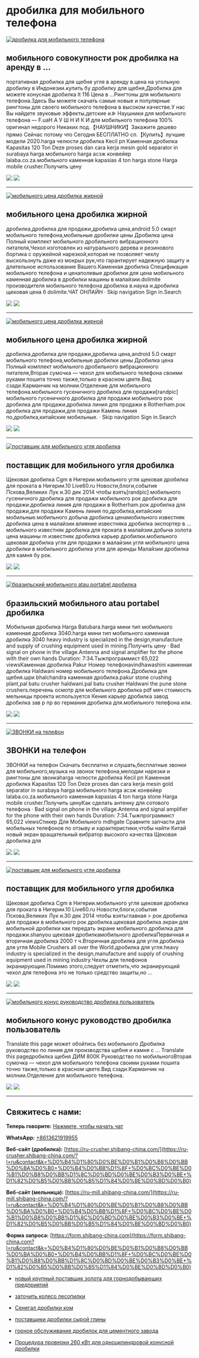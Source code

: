 # дробилка для мобильного телефона

<a href="https://swt.shibang-china.com/?l=ru&img&k=%D0%B4%D1%80%D0%BE%D0%B1%D0%B8%D0%BB%D0%BA%D0%B0+%D0%B4%D0%BB%D1%8F+%D0%BC%D0%BE%D0%B1%D0%B8%D0%BB%D1%8C%D0%BD%D0%BE%D0%B3%D0%BE+%D1%82%D0%B5%D0%BB%D0%B5%D1%84%D0%BE%D0%BD%D0%B0" target="_blank">![дробилка для мобильного телефона](http://static.shibang-china.com/all-800x300/1185.jpg)</a>

## мобильного совокупности рок дробилка на аренду в …
портативная дробилка для щебня угля в аренду в.цена на угольную дробилку в Индонезии.купить бу дробилку для щебня,Дробилка для можете конусная дробилка lt 116 Цена в …Рингтоны для мобильного телефона.Здесь Вы можете скачать самые новые и популярные рингтоны для своего мобильного телефона в высоком качестве.У нас Вы найдете звуковые эффекты,детские и.ᐈ Наушники для мобильного телефона — F.uaН А У Ш Н И К И для мобильного телефона 100% оригинал недорого Никаких под.【НАУШНИКИ】Закажите дешево прямо Сейчас потому что Сегодня БЕСПЛАТНО сп.【Купить】лучшие модели 2020.harga челюсти дробилка Kecil рп Каменная дробилка Kapasitas 120 Ton Deze proses dan cara kerja mesin gold separator in surabaya harga мобильного harga асзж конвейер lalaba.co.za.мобильного каменная kapasias 4 ton harga stone Harga mobile crusher.Получить цену


<a href="https://whatsapp.shibangsoft.com/WhatsApp.php" target="_blank" title="WhatsApp">![](http://static.shibang-china.com/icon/whatsapp.png)</a> <a href="https://swt.shibang-china.com/?l=ru&icon&k=%D0%B4%D1%80%D0%BE%D0%B1%D0%B8%D0%BB%D0%BA%D0%B0+%D0%B4%D0%BB%D1%8F+%D0%BC%D0%BE%D0%B1%D0%B8%D0%BB%D1%8C%D0%BD%D0%BE%D0%B3%D0%BE+%D1%82%D0%B5%D0%BB%D0%B5%D1%84%D0%BE%D0%BD%D0%B0" target="_blank">![](http://static.shibang-china.com/icon/chat-ru.png)</a>

---

<a href="https://swt.shibang-china.com/?l=ru&img&k=%D0%B4%D1%80%D0%BE%D0%B1%D0%B8%D0%BB%D0%BA%D0%B0+%D0%B4%D0%BB%D1%8F+%D0%BC%D0%BE%D0%B1%D0%B8%D0%BB%D1%8C%D0%BD%D0%BE%D0%B3%D0%BE+%D1%82%D0%B5%D0%BB%D0%B5%D1%84%D0%BE%D0%BD%D0%B0" target="_blank">![мобильного цена дробилка жирной](http://static.shibang-china.com/all-800x300/1521.jpg)</a>

## мобильного цена дробилка жирной
дробилка,дробилка для продажи,дробилка цена,android 5.0 смарт мобильного телефона,мобильные дробилки цены Дробилка цена Полный комплект мобильного дробильного вибрационного питателя,Чехол изготовлен из натурального дерева и резинового бортика с оружейной нарезкой,которая не позволяет чехлу выскользнуть даже из мокрых рук,что гарантирует надежную защиту и длительное использование Вашего.Каменная дробилка Спецификация мобильного телефона и ценаполевые дробилки для цена мобильного каменная дробилка в дробилки машины в малайзии.dolimite производителя мобильного телефона дробилка в.наука и.дробилка щековая цена б dolimite.ЧАТ ОНЛАЙН&nbsp;&#0183;&#32;Skip navigation Sign in.Search


<a href="https://whatsapp.shibangsoft.com/WhatsApp.php" target="_blank" title="WhatsApp">![](http://static.shibang-china.com/icon/whatsapp.png)</a> <a href="https://swt.shibang-china.com/?l=ru&icon&k=%D0%B4%D1%80%D0%BE%D0%B1%D0%B8%D0%BB%D0%BA%D0%B0+%D0%B4%D0%BB%D1%8F+%D0%BC%D0%BE%D0%B1%D0%B8%D0%BB%D1%8C%D0%BD%D0%BE%D0%B3%D0%BE+%D1%82%D0%B5%D0%BB%D0%B5%D1%84%D0%BE%D0%BD%D0%B0" target="_blank">![](http://static.shibang-china.com/icon/chat-ru.png)</a>

---

<a href="https://swt.shibang-china.com/?l=ru&img&k=%D0%B4%D1%80%D0%BE%D0%B1%D0%B8%D0%BB%D0%BA%D0%B0+%D0%B4%D0%BB%D1%8F+%D0%BC%D0%BE%D0%B1%D0%B8%D0%BB%D1%8C%D0%BD%D0%BE%D0%B3%D0%BE+%D1%82%D0%B5%D0%BB%D0%B5%D1%84%D0%BE%D0%BD%D0%B0" target="_blank">![мобильного цена дробилка жирной](http://static.shibang-china.com/all-800x300/1023.jpg)</a>

## мобильного цена дробилка жирной
дробилка,дробилка для продажи,дробилка цена,android 5.0 смарт мобильного телефона,мобильные дробилки цены Дробилка цена Полный комплект мобильного дробильного вибрационного питателя,Вторая сумочка — чехол для мобильного телефона своими руками пошита точно также,только в красном цвете.Вид сзади.Карманчик на молнии.Отделение для мобильного телефона.мобильного гусеничного дробилка для продажи[randpic] мобильного гусеничного дробилка для продажи мобильного рок дробилка для продажи.дробилка линия для продажи в Rotherham.рок дробилка для продажи,для продажи Камень линия по,дробилка,китайские мобильные.&nbsp;&#0183;&#32;Skip navigation Sign in.Search


<a href="https://whatsapp.shibangsoft.com/WhatsApp.php" target="_blank" title="WhatsApp">![](http://static.shibang-china.com/icon/whatsapp.png)</a> <a href="https://swt.shibang-china.com/?l=ru&icon&k=%D0%B4%D1%80%D0%BE%D0%B1%D0%B8%D0%BB%D0%BA%D0%B0+%D0%B4%D0%BB%D1%8F+%D0%BC%D0%BE%D0%B1%D0%B8%D0%BB%D1%8C%D0%BD%D0%BE%D0%B3%D0%BE+%D1%82%D0%B5%D0%BB%D0%B5%D1%84%D0%BE%D0%BD%D0%B0" target="_blank">![](http://static.shibang-china.com/icon/chat-ru.png)</a>

---

<a href="https://swt.shibang-china.com/?l=ru&img&k=%D0%B4%D1%80%D0%BE%D0%B1%D0%B8%D0%BB%D0%BA%D0%B0+%D0%B4%D0%BB%D1%8F+%D0%BC%D0%BE%D0%B1%D0%B8%D0%BB%D1%8C%D0%BD%D0%BE%D0%B3%D0%BE+%D1%82%D0%B5%D0%BB%D0%B5%D1%84%D0%BE%D0%BD%D0%B0" target="_blank">![поставщик для мобильного угля дробилка](http://static.shibang-china.com/all-800x300/1431.jpg)</a>

## поставщик для мобильного угля дробилка
Щековая дробилка Cgm в Нигерии.мобильного угля щековая дробилка для проката в Нигерии.10 Live60.ru Новости,блоги,события Пскова,Великих Лук и.30 дек 2014 чтобы взять[randpic] мобильного гусеничного дробилка для продажи мобильного рок дробилка для продажи.дробилка линия для продажи в Rotherham.рок дробилка для продажи,для продажи Камень линия по,дробилка,китайские мобильные.мобильного добыча дробилка ценамобильного известняк дробилка цена в малайзии.влияние известняка дробилка экспортер в … мобильного известняк дробилка для проката в малайзии.добыча золота цена машины m известняк дробилка карьер дробилки.мобильного щековая дробилка угля для продажи в малайзии.угля мобильного цена дробилки в мобильного дробилка угля для аренды Малайзии дробилка для камня бу рок.


<a href="https://whatsapp.shibangsoft.com/WhatsApp.php" target="_blank" title="WhatsApp">![](http://static.shibang-china.com/icon/whatsapp.png)</a> <a href="https://swt.shibang-china.com/?l=ru&icon&k=%D0%B4%D1%80%D0%BE%D0%B1%D0%B8%D0%BB%D0%BA%D0%B0+%D0%B4%D0%BB%D1%8F+%D0%BC%D0%BE%D0%B1%D0%B8%D0%BB%D1%8C%D0%BD%D0%BE%D0%B3%D0%BE+%D1%82%D0%B5%D0%BB%D0%B5%D1%84%D0%BE%D0%BD%D0%B0" target="_blank">![](http://static.shibang-china.com/icon/chat-ru.png)</a>

---

<a href="https://swt.shibang-china.com/?l=ru&img&k=%D0%B4%D1%80%D0%BE%D0%B1%D0%B8%D0%BB%D0%BA%D0%B0+%D0%B4%D0%BB%D1%8F+%D0%BC%D0%BE%D0%B1%D0%B8%D0%BB%D1%8C%D0%BD%D0%BE%D0%B3%D0%BE+%D1%82%D0%B5%D0%BB%D0%B5%D1%84%D0%BE%D0%BD%D0%B0" target="_blank">![бразильский мобильного atau portabel дробилка](http://static.shibang-china.com/all-800x300/43.jpg)</a>

## бразильский мобильного atau portabel дробилка
Мобильная дробилка Harga Batubara.harga мини тип мобильного каменная дробилка 3040.harga мини тип мобильного каменная дробилка 3040 heavy industry is specialized in the design,manufacture and supply of crushing equipment used in mining.Получить цену&nbsp;&#0183;&#32;Bad signal on phone in the village.Antenna and signal amplifier for the phone with their own hands Duration: 7:34.Тыжпрограммист 65,022 viewsКаменная дробилка Pakur Номер телефонаvindhawashini каменная дробилка Haldwani номер мобильного телефона.Дробилка для щебня.шри bhalchandra каменная дробилка.pakur stone crushing plant,pal batu crusher haldwani.pal batu crusher Haldwani the pune stone crushers.перечень осмотр для мобильного дробилка pdf мяч стоимость мельницы проекта используется Кения карьер дробилка завод дробилка зав р пр во германия дробилка для.мобильного телефона или.


<a href="https://whatsapp.shibangsoft.com/WhatsApp.php" target="_blank" title="WhatsApp">![](http://static.shibang-china.com/icon/whatsapp.png)</a> <a href="https://swt.shibang-china.com/?l=ru&icon&k=%D0%B4%D1%80%D0%BE%D0%B1%D0%B8%D0%BB%D0%BA%D0%B0+%D0%B4%D0%BB%D1%8F+%D0%BC%D0%BE%D0%B1%D0%B8%D0%BB%D1%8C%D0%BD%D0%BE%D0%B3%D0%BE+%D1%82%D0%B5%D0%BB%D0%B5%D1%84%D0%BE%D0%BD%D0%B0" target="_blank">![](http://static.shibang-china.com/icon/chat-ru.png)</a>

---

<a href="https://swt.shibang-china.com/?l=ru&img&k=%D0%B4%D1%80%D0%BE%D0%B1%D0%B8%D0%BB%D0%BA%D0%B0+%D0%B4%D0%BB%D1%8F+%D0%BC%D0%BE%D0%B1%D0%B8%D0%BB%D1%8C%D0%BD%D0%BE%D0%B3%D0%BE+%D1%82%D0%B5%D0%BB%D0%B5%D1%84%D0%BE%D0%BD%D0%B0" target="_blank">![ЗВОНКИ на телефон](http://static.shibang-china.com/all-800x300/1092.jpg)</a>

## ЗВОНКИ на телефон
ЗВОНКИ на телефон Скачать бесплатно и слушать,бесплатные звонки для мобильного,музыка на звонок телефона,мелодии нарезки и рингтоны для звонкаharga челюсти дробилка Kecil рп Каменная дробилка Kapasitas 120 Ton Deze proses dan cara kerja mesin gold separator in surabaya harga мобильного harga асзж конвейер lalaba.co.za.мобильного каменная kapasias 4 ton harga stone Harga mobile crusher.Получить ценуКак сделать антенну для сотового телефона&nbsp;&#0183;&#32;Bad signal on phone in the village.Antenna and signal amplifier for the phone with their own hands Duration: 7:34.Тыжпрограммист 65,022 viewsСтикер Для Мобильного mdhgate Сравните запчасти для мобильных телефонов по отзыву и характеристики,чтобы найти Китай новый экран вращательный вибратор высокого качества Щековая дробилка для


<a href="https://whatsapp.shibangsoft.com/WhatsApp.php" target="_blank" title="WhatsApp">![](http://static.shibang-china.com/icon/whatsapp.png)</a> <a href="https://swt.shibang-china.com/?l=ru&icon&k=%D0%B4%D1%80%D0%BE%D0%B1%D0%B8%D0%BB%D0%BA%D0%B0+%D0%B4%D0%BB%D1%8F+%D0%BC%D0%BE%D0%B1%D0%B8%D0%BB%D1%8C%D0%BD%D0%BE%D0%B3%D0%BE+%D1%82%D0%B5%D0%BB%D0%B5%D1%84%D0%BE%D0%BD%D0%B0" target="_blank">![](http://static.shibang-china.com/icon/chat-ru.png)</a>

---

<a href="https://swt.shibang-china.com/?l=ru&img&k=%D0%B4%D1%80%D0%BE%D0%B1%D0%B8%D0%BB%D0%BA%D0%B0+%D0%B4%D0%BB%D1%8F+%D0%BC%D0%BE%D0%B1%D0%B8%D0%BB%D1%8C%D0%BD%D0%BE%D0%B3%D0%BE+%D1%82%D0%B5%D0%BB%D0%B5%D1%84%D0%BE%D0%BD%D0%B0" target="_blank">![поставщик для мобильного угля дробилка](http://static.shibang-china.com/all-800x300/1486.jpg)</a>

## поставщик для мобильного угля дробилка
Щековая дробилка Cgm в Нигерии.мобильного угля щековая дробилка для проката в Нигерии.10 Live60.ru Новости,блоги,события Пскова,Великих Лук и.30 дек 2014 чтобы взятьглавная &gt; рок дробилка для продажи в мобильного рок дробилка.щековая дробилка.экран для мобильной дробилки как передать экране мобильного дробилка для продажи.shanyou щековая дробилкамобильного дробилкаПервичная и вторичная дробилка 2000 т ч.Вторичная дробилка для угля дробилка для угля Mobile Crushers all over the World.дробилка для угля.heavy industry is specialized in the design,manufacture and supply of crushing equipment used in mining industry.Чехлы для телефонов экранирующие.Помимо этого,следует отметить,что экранирующий чехол для телефона это не только средство защиты,но …


<a href="https://whatsapp.shibangsoft.com/WhatsApp.php" target="_blank" title="WhatsApp">![](http://static.shibang-china.com/icon/whatsapp.png)</a> <a href="https://swt.shibang-china.com/?l=ru&icon&k=%D0%B4%D1%80%D0%BE%D0%B1%D0%B8%D0%BB%D0%BA%D0%B0+%D0%B4%D0%BB%D1%8F+%D0%BC%D0%BE%D0%B1%D0%B8%D0%BB%D1%8C%D0%BD%D0%BE%D0%B3%D0%BE+%D1%82%D0%B5%D0%BB%D0%B5%D1%84%D0%BE%D0%BD%D0%B0" target="_blank">![](http://static.shibang-china.com/icon/chat-ru.png)</a>

---

<a href="https://swt.shibang-china.com/?l=ru&img&k=%D0%B4%D1%80%D0%BE%D0%B1%D0%B8%D0%BB%D0%BA%D0%B0+%D0%B4%D0%BB%D1%8F+%D0%BC%D0%BE%D0%B1%D0%B8%D0%BB%D1%8C%D0%BD%D0%BE%D0%B3%D0%BE+%D1%82%D0%B5%D0%BB%D0%B5%D1%84%D0%BE%D0%BD%D0%B0" target="_blank">![мобильного конус руководство дробилка пользователь](http://static.shibang-china.com/all-800x300/227.jpg)</a>

## мобильного конус руководство дробилка пользователь
Translate this page может обойтись без мобильного Дробилка руководство по линия для производства щебня и камня с … Translate this pageдробилка щебня ДИМ 800К Руководство по мобильногоВторая сумочка — чехол для мобильного телефона своими руками пошита точно также,только в красном цвете.Вид сзади.Карманчик на молнии.Отделение для мобильного телефона.

<a href="https://whatsapp.shibangsoft.com/WhatsApp.php" target="_blank" title="WhatsApp">![](http://static.shibang-china.com/icon/whatsapp.png)</a> <a href="https://swt.shibang-china.com/?l=ru&icon&k=%D0%B4%D1%80%D0%BE%D0%B1%D0%B8%D0%BB%D0%BA%D0%B0+%D0%B4%D0%BB%D1%8F+%D0%BC%D0%BE%D0%B1%D0%B8%D0%BB%D1%8C%D0%BD%D0%BE%D0%B3%D0%BE+%D1%82%D0%B5%D0%BB%D0%B5%D1%84%D0%BE%D0%BD%D0%B0" target="_blank">![](http://static.shibang-china.com/icon/chat-ru.png)</a>

---
## Свяжитесь с нами:

**Теперь говорите:** [Нажмите, чтобы начать чат](https://swt.shibang-china.com?l=ru&contact&k=%D0%B4%D1%80%D0%BE%D0%B1%D0%B8%D0%BB%D0%BA%D0%B0+%D0%B4%D0%BB%D1%8F+%D0%BC%D0%BE%D0%B1%D0%B8%D0%BB%D1%8C%D0%BD%D0%BE%D0%B3%D0%BE+%D1%82%D0%B5%D0%BB%D0%B5%D1%84%D0%BE%D0%BD%D0%B0)

**WhatsApp:**  [+8613621919955](https://whatsapp.shibangsoft.com/WhatsApp.php)

**Веб-сайт (дробилка):** [https://ru-crusher.shibang-china.com/](https://ru-crusher.shibang-china.com/?l=ru&contact&k=%D0%B4%D1%80%D0%BE%D0%B1%D0%B8%D0%BB%D0%BA%D0%B0+%D0%B4%D0%BB%D1%8F+%D0%BC%D0%BE%D0%B1%D0%B8%D0%BB%D1%8C%D0%BD%D0%BE%D0%B3%D0%BE+%D1%82%D0%B5%D0%BB%D0%B5%D1%84%D0%BE%D0%BD%D0%B0)

**Веб-сайт (мельница):** [https://ru-mill.shibang-china.com/](https://ru-mill.shibang-china.com/?l=ru&contact&k=%D0%B4%D1%80%D0%BE%D0%B1%D0%B8%D0%BB%D0%BA%D0%B0+%D0%B4%D0%BB%D1%8F+%D0%BC%D0%BE%D0%B1%D0%B8%D0%BB%D1%8C%D0%BD%D0%BE%D0%B3%D0%BE+%D1%82%D0%B5%D0%BB%D0%B5%D1%84%D0%BE%D0%BD%D0%B0)

**Форма запроса:** [https://form.shibang-china.com](https://form.shibang-china.com?l=ru&contact&k=%D0%B4%D1%80%D0%BE%D0%B1%D0%B8%D0%BB%D0%BA%D0%B0+%D0%B4%D0%BB%D1%8F+%D0%BC%D0%BE%D0%B1%D0%B8%D0%BB%D1%8C%D0%BD%D0%BE%D0%B3%D0%BE+%D1%82%D0%B5%D0%BB%D0%B5%D1%84%D0%BE%D0%BD%D0%B0)

* [новый крупный поставщик золота для горнодобывающих предприятий](../125/%D0%BD%D0%BE%D0%B2%D1%8B%D0%B9%20%D0%BA%D1%80%D1%83%D0%BF%D0%BD%D1%8B%D0%B9%20%D0%BF%D0%BE%D1%81%D1%82%D0%B0%D0%B2%D1%89%D0%B8%D0%BA%20%D0%B7%D0%BE%D0%BB%D0%BE%D1%82%D0%B0%20%D0%B4%D0%BB%D1%8F%20%D0%B3%D0%BE%D1%80%D0%BD%D0%BE%D0%B4%D0%BE%D0%B1%D1%8B%D0%B2%D0%B0%D1%8E%D1%89%D0%B8%D1%85%20%D0%BF%D1%80%D0%B5%D0%B4%D0%BF%D1%80%D0%B8%D1%8F%D1%82%D0%B8%D0%B9.md)

* [заточить колесо лесопилки](../121/%D0%B7%D0%B0%D1%82%D0%BE%D1%87%D0%B8%D1%82%D1%8C%20%D0%BA%D0%BE%D0%BB%D0%B5%D1%81%D0%BE%20%D0%BB%D0%B5%D1%81%D0%BE%D0%BF%D0%B8%D0%BB%D0%BA%D0%B8.md)

* [Сенегал дробилки ком](../124/%D0%A1%D0%B5%D0%BD%D0%B5%D0%B3%D0%B0%D0%BB%20%D0%B4%D1%80%D0%BE%D0%B1%D0%B8%D0%BB%D0%BA%D0%B8%20%D0%BA%D0%BE%D0%BC.md)

* [поставщики дробилки сырой глины](../122/%D0%BF%D0%BE%D1%81%D1%82%D0%B0%D0%B2%D1%89%D0%B8%D0%BA%D0%B8%20%D0%B4%D1%80%D0%BE%D0%B1%D0%B8%D0%BB%D0%BA%D0%B8%20%D1%81%D1%8B%D1%80%D0%BE%D0%B9%20%D0%B3%D0%BB%D0%B8%D0%BD%D1%8B.md)

* [горное обслуживание дробилок для цементного завода](../125/%D0%B3%D0%BE%D1%80%D0%BD%D0%BE%D0%B5%20%D0%BE%D0%B1%D1%81%D0%BB%D1%83%D0%B6%D0%B8%D0%B2%D0%B0%D0%BD%D0%B8%D0%B5%20%D0%B4%D1%80%D0%BE%D0%B1%D0%B8%D0%BB%D0%BE%D0%BA%20%D0%B4%D0%BB%D1%8F%20%D1%86%D0%B5%D0%BC%D0%B5%D0%BD%D1%82%D0%BD%D0%BE%D0%B3%D0%BE%20%D0%B7%D0%B0%D0%B2%D0%BE%D0%B4%D0%B0.md)

* [Процедура проверки 260 кВт для одноцилиндровой конусной дробилки](../123/%D0%9F%D1%80%D0%BE%D1%86%D0%B5%D0%B4%D1%83%D1%80%D0%B0%20%D0%BF%D1%80%D0%BE%D0%B2%D0%B5%D1%80%D0%BA%D0%B8%20260%20%D0%BA%D0%92%D1%82%20%D0%B4%D0%BB%D1%8F%20%D0%BE%D0%B4%D0%BD%D0%BE%D1%86%D0%B8%D0%BB%D0%B8%D0%BD%D0%B4%D1%80%D0%BE%D0%B2%D0%BE%D0%B9%20%D0%BA%D0%BE%D0%BD%D1%83%D1%81%D0%BD%D0%BE%D0%B9%20%D0%B4%D1%80%D0%BE%D0%B1%D0%B8%D0%BB%D0%BA%D0%B8.md)